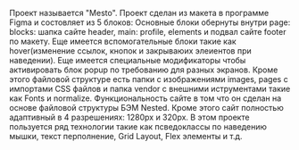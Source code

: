Проект называется "Mesto".
Проект сделан из макета в программе Figma и состовляет из 5 блоков: Основные блоки обернуты внутри page: blocks: шапка сайте header, main: profile, elements и подвал сайте footer по макету. Еще имеется вспомогательные блоки такие как hover(изменение ссылок, кнопок и закрываюих элеиентов при наведении). Еще имеется специальные модификаторы чтобы активировать блок popup по требованию для разных экранов. Кроме этого файловой структуре есть папки с изображениями images, pages с импортами CSS файлов и папка vendor с внешними иструментами такие как Fonts и normalize. 
Функциональность сайте в том что он сделан на основе файловой структуры БЭМ Nested. Кроме этого сайт полностью адаптивный в 4 разрешениях: 1280px и 320px.
В этом проекте пользуется ряд технологии такие как псведоклассы по наведению мышки, текст перполнение, Grid Layout, Flex элементы и т.д.
